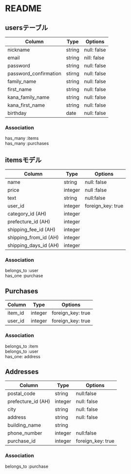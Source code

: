 # README

## usersテーブル
| Column                | Type   | Options     |
| --------------------- | ------ | ----------- |
| nickname              | string | null: false |
| email                 | string | nill: false |
| password              | string | null: false |
| password_confirmation | stirng | null: false |
| family_name           | string | null: false |
| first_name            | string | null: false |
| kana_family_name      | string | null: false |
| kana_first_name       | string | null: false |
| birthday              | date   | null: false |


### Association
has_many :items  
has_many :purchases


## itemsモデル
| Column                | Type    | Options           |
| --------------------- | ------- | ----------------- |
| name                  | string  | null: false       |
| price                 | integer | null :false       |
| text                  | string  | null:false        |
| user_id               | integer | foreign_key: true |
| category_id (AH)      | integer |                   |
| prefecture_id (AH)    | integer |                   |
| shipping_fee_id (AH)  | integer |                   |
| shipping_from_id (AH) | integer |                   |
| shipping_days_id (AH) | integer |                   |

### Association
belongs_to :user  
has_one :purchase


## Purchases
| Column  | Type    | Options           |
| ------- | ------- | ----------------- |
| item_id | integer | foreign_key: true |
| user_id | integer | foreign_key: true |

### Association
belongs_to :item  
belongs_to :user  
has_one: address


## Addresses
| Column             | Type    | Options           |
| ------------------ | ------- | ----------------- |
| postal_code        | string  | null:false        |
| prefecture_id (AH) | integer | null: false       |
| city               | string  | null: false       |
| address            | string  | null: false       |
| building_name      | string  |                   |
| phone_number       | integer | null:false        |
| purchase_id        | integer | foreign_key: true |

### Association
belongs_to :purchase
